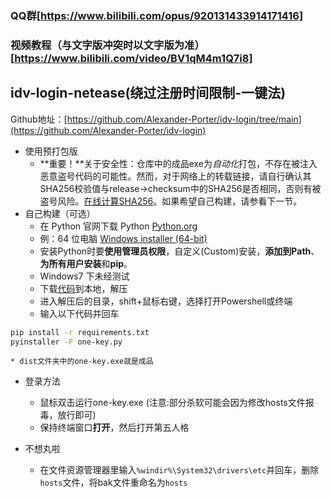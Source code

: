 ### QQ群[https://www.bilibili.com/opus/920131433914171416]
### 视频教程（与文字版冲突时以文字版为准）[https://www.bilibili.com/video/BV1qM4m1Q7i8]

## idv-login-netease(绕过注册时间限制-一键法)

Github地址：[https://github.com/Alexander-Porter/idv-login/tree/main](https://github.com/Alexander-Porter/idv-login)

* 使用预打包版
    * **重要！**关于安全性：仓库中的成品exe为*自动化*打包，不存在被注入恶意盗号代码的可能性。然而，对于网络上的转载链接，请自行确认其SHA256校验值与release->checksum中的SHA256是否相同，否则有被盗号风险。[在线计算SHA256](https://www.metools.info/code/c92.html)。如果希望自己构建，请参看下一节。
* 自己构建（可选）
    * 在 Python 官网下载 Python [Python.org](https://www.python.org/downloads/release/python-3123/)
    * 例：64 位电脑 [Windows installer (64-bit)](https://www.python.org/ftp/python/3.12.3/python-3.12.3-amd64.exe)
    * 安装Python时要**使用管理员权限**，自定义(Custom)安装，**添加到Path**、**为所有用户安装**和**pip**。
    * Windows7 下未经测试
    * 下载[代码](https://github.com/Alexander-Porter/idv-login/archive/refs/heads/one-key.zip)到本地，解压
    * 进入解压后的目录，shift+鼠标右键，选择打开Powershell或终端
    * 输入以下代码并回车
```bash
pip install -r requirements.txt
pyinstaller -F one-key.py
```
    * dist文件夹中的one-key.exe就是成品


* 登录方法
    * 鼠标双击运行one-key.exe (注意:部分杀软可能会因为修改hosts文件报毒，放行即可)
    * 保持终端窗口**打开**，然后打开第五人格

* 不想丸啦
    * 在文件资源管理器里输入`%windir%\System32\drivers\etc`并回车，删除`hosts`文件，将bak文件重命名为`hosts`
